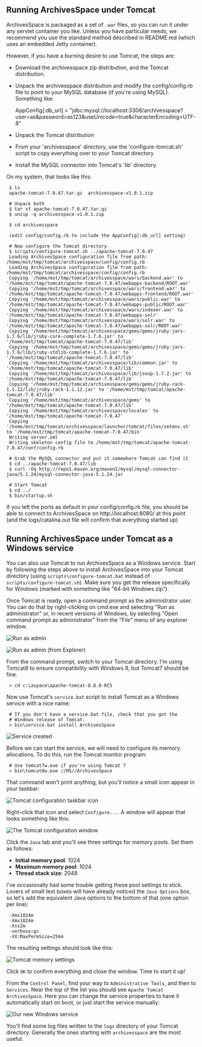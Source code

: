 Running ArchivesSpace under Tomcat
----------------------------------

ArchivesSpace is packaged as a set of `.war` files, so you can run it
under any servlet container you like.  Unless you have particular
needs, we recommend you use the standard method described in README.md
(which uses an embedded Jetty container).

However, if you have a burning desire to use Tomcat, the steps are:

  * Download the archivesspace zip distribution, and the Tomcat
    distribution.

  * Unpack the archivesspace distribution and modify the
    config/config.rb file to point to your MySQL database (if you're
    using MySQL).  Something like:

      AppConfig[:db_url] = "jdbc:mysql://localhost:3306/archivesspace?user=as&password=as123&useUnicode=true&characterEncoding=UTF-8"

  * Unpack the Tomcat distribution

  * From your 'archivesspace' directory, use the 'configure-tomcat.sh'
    script to copy everything over to your Tomcat directory

  * Install the MySQL connector into Tomcat's 'lib' directory.


On my system, that looks like this:

     $ ls
     apache-tomcat-7.0.47.tar.gz  archivesspace-v1.0.1.zip

     # Unpack both
     $ tar xf apache-tomcat-7.0.47.tar.gz
     $ unzip -q archivesspace-v1.0.1.zip

     $ cd archivesspace

     (edit config/config.rb to include the AppConfig[:db_url] setting)

     # Now configure the Tomcat directory
     $ scripts/configure-tomcat.sh ../apache-tomcat-7.0.47
     Loading ArchivesSpace configuration file from path: /home/mst/tmp/tomcat/archivesspace/config/config.rb
     Loading ArchivesSpace configuration file from path: /home/mst/tmp/tomcat/archivesspace/config/config.rb
     Copying '/home/mst/tmp/tomcat/archivesspace/wars/backend.war' to '/home/mst/tmp/tomcat/apache-tomcat-7.0.47/webapps-backend/ROOT.war'
     Copying '/home/mst/tmp/tomcat/archivesspace/wars/frontend.war' to '/home/mst/tmp/tomcat/apache-tomcat-7.0.47/webapps-frontend/ROOT.war'
     Copying '/home/mst/tmp/tomcat/archivesspace/wars/public.war' to '/home/mst/tmp/tomcat/apache-tomcat-7.0.47/webapps-public/ROOT.war'
     Copying '/home/mst/tmp/tomcat/archivesspace/wars/indexer.war' to '/home/mst/tmp/tomcat/apache-tomcat-7.0.47/webapps-solr'
     Copying '/home/mst/tmp/tomcat/archivesspace/wars/solr.war' to '/home/mst/tmp/tomcat/apache-tomcat-7.0.47/webapps-solr/ROOT.war'
     Copying '/home/mst/tmp/tomcat/archivesspace/gems/gems/jruby-jars-1.7.6/lib/jruby-core-complete-1.7.6.jar' to '/home/mst/tmp/tomcat/apache-tomcat-7.0.47/lib'
     Copying '/home/mst/tmp/tomcat/archivesspace/gems/gems/jruby-jars-1.7.6/lib/jruby-stdlib-complete-1.7.6.jar' to '/home/mst/tmp/tomcat/apache-tomcat-7.0.47/lib'
     Copying '/home/mst/tmp/tomcat/archivesspace/lib/common.jar' to '/home/mst/tmp/tomcat/apache-tomcat-7.0.47/lib'
     Copying '/home/mst/tmp/tomcat/archivesspace/lib/jsoup-1.7.2.jar' to '/home/mst/tmp/tomcat/apache-tomcat-7.0.47/lib'
     Copying '/home/mst/tmp/tomcat/archivesspace/gems/gems/jruby-rack-1.1.12/lib/jruby-rack-1.1.12.jar' to '/home/mst/tmp/tomcat/apache-tomcat-7.0.47/lib'
     Copying '/home/mst/tmp/tomcat/archivesspace/gems' to '/home/mst/tmp/tomcat/apache-tomcat-7.0.47/lib'
     Copying '/home/mst/tmp/tomcat/archivesspace/locales' to '/home/mst/tmp/tomcat/apache-tomcat-7.0.47'
     Copying '/home/mst/tmp/tomcat/archivesspace/launcher/tomcat/files/setenv.sh' to '/home/mst/tmp/tomcat/apache-tomcat-7.0.47/bin'
     Writing server.xml
     Writing skeleton config file to /home/mst/tmp/tomcat/apache-tomcat-7.0.47/conf/config.rb

     # Grab the MySQL connector and put it somewhere Tomcat can find it
     $ cd ../apache-tomcat-7.0.47/lib
     $ curl -Oq http://repo1.maven.org/maven2/mysql/mysql-connector-java/5.1.24/mysql-connector-java-5.1.24.jar

     # Start Tomcat
     $ cd ../
     $ bin/startup.sh


If you left the ports as default in your config/config.rb file, you
should be able to connect to ArchivesSpace on http://localhost:8080/ at
this point (and the logs/catalina.out file will confirm that everything
started up)


## Running ArchivesSpace under Tomcat as a Windows service

You can also use Tomcat to run ArchivesSpace as a Windows service.
Start by following the steps above to install ArchivesSpace into your
Tomcat directory (using `scripts\configure-tomcat.bat` instead of
`scripts/configure-tomcat.sh`).  Make sure you get the release
specifically for Windows (marked with something like "64-bit Windows
zip").

Once Tomcat is ready, open a command prompt as the administrator
user.  You can do that by right-clicking on cmd.exe and selecting "Run
as administrator" or, in recent versions of Windows, by selecting
"Open command prompt as administrator" from the "File" menu of any
explorer window.

![Run as admin](docs/images/console_run_as_admin.png)

![Run as admin (from Explorer)](docs/images/console_run_as_admin_win8.png)

From the command prompt, switch to your Tomcat directory.  I'm using
Tomcat8 to ensure compatibility with Windows 8, but Tomcat7 should be
fine.

     > cd c:\aspace\apache-tomcat-8.0.0-RC5

Now use Tomcat's `service.bat` script to install Tomcat as a Windows
service with a nice name:

     # If you don't have a service.bat file, check that you got the
     # Windows release of Tomcat.
     > bin\service.bat install ArchivesSpace

![Service created](docs/images/console_installed_service.png)


Before we can start the service, we will need to configure its memory
allocations.  To do this, run the Tomcat monitor program:

     # Use tomcat7w.exe if you're using Tomcat 7
     > bin\tomcat8w.exe //MS//ArchivesSpace

That command won't print anything, but you'll notice a small icon
appear in your taskbar:

![Tomcat configuration taskbar icon](docs/images/tomcat_icon.png)

Right-click that icon and select `Configure...`.  A window will appear
that looks something like this:

![The Tomcat configuration window](docs/images/tomcat_window.png)

Click the `Java` tab and you'll see three settings for memory pools.
Set them as follows:

  * **Initial memory pool**: 1024
  * **Maximum memory pool**: 1024
  * **Thread stack size**: 2048

I've occasionally had some trouble getting these pool settings to
stick.  Lovers of small text boxes will have already noticed the `Java
Options` box, so let's add the equivalent Java options to the bottom
of that (one option per line):

     -Xms1024m
     -Xmx1024m
     -Xss2m
     -verbose:gc
     -XX:MaxPermSize=256m

The resulting settings should look like this:

![Tomcat memory settings](docs/images/tomcat_settings.png)

Click `OK` to confirm everything and close the window.  Time to start
it up!

From the `Control Panel`, find your way to `Administrative Tools`, and
then to `Services`.  Near the top of the list you should see `Apache
Tomcat ArchivesSpace`.  Here you can change the service properties to
have it automatically start on boot, or just start the service
manually:

![Our new Windows service](docs/images/aspace_service.png)

You'll find some log files written to the `logs` directory of your
Tomcat directory.  Generally the ones starting with `archivesspace`
are the most useful.

